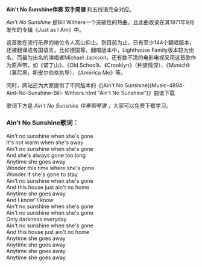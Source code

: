

**Ain't No Sunshine伴奏** **双手简谱** 和五线谱完全对应。

_Ain't No Sunshine_ 是Bill Withers一个突破性的热曲。且此曲收录在其1971年9月发布的专辑《Just as I Am》中。

这首歌在流行乐界的地位令人高山仰止。到目前为止，已有至少144个翻唱版本，还被翻译成各国语言，比如德国等。翻唱版本中，Lighthouse
Family版本较为出名，而最为出名的演唱者Michael Jackson。还有数不清的电影电视采用这首歌作为原声带，如《诺丁山》、《Old
School》、《Crooklyn》（种族情深）、《Munich》（慕尼黑，斯皮尔伯格执导）、《America Me》等。

同时，网站还为大家提供了不同版本的《[Ain't No Sunshine](Music-4894-Aint-No-Sunshine-Bill-
Withers.html "Ain't No Sunshine")》曲谱下载

歌词下方是 _Ain't No Sunshine_ _伴奏钢琴谱_ ，大家可以免费下载学习。

### Ain't No Sunshine歌词：

Ain't no sunshine when she's gone  
It's not warm when she's away  
Ain't no sunshine when she's gone  
And she's always gone too long  
Anytime she goes away  
Wonder this time where she's gone  
Wonder if she's gone to stay  
Ain't no sunshine when she's gone  
And this house just ain't no home  
Anytime she goes away  
And I know' I know  
Ain't no sunshine when she's gone  
Ain't no sunshine when she's gone  
Only darkness everyday  
Ain't no sunshine when she's gone  
And this house just ain't no home  
Anytime she goes away  
Anytime she goes away  
Anytime she goes away  
Anytime she goes away


